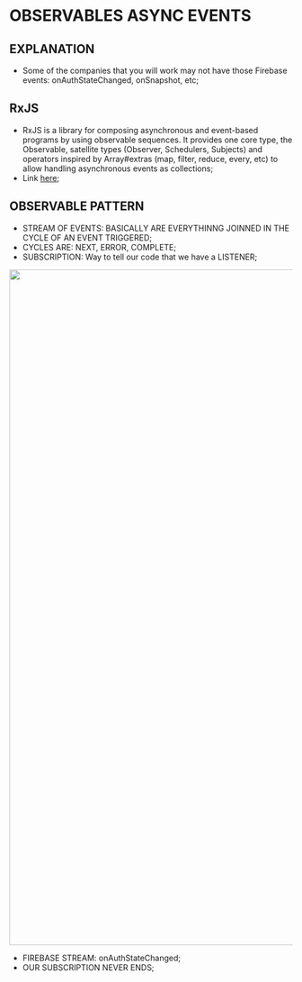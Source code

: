 # OBSERVABLES ASYNC EVENTS

## EXPLANATION
- Some of the companies that you will work may not have those Firebase events: onAuthStateChanged, onSnapshot, etc;

## RxJS
- RxJS is a library for composing asynchronous and event-based programs by using observable sequences. It provides one core type, the Observable, satellite types (Observer, Schedulers, Subjects) and operators inspired by Array#extras (map, filter, reduce, every, etc) to allow handling asynchronous events as collections;
- Link [here](https://rxjs-dev.firebaseapp.com/guide/overview);

## OBSERVABLE PATTERN
- STREAM OF EVENTS: BASICALLY ARE EVERYTHINNG JOINNED IN THE CYCLE OF AN EVENT TRIGGERED;
- CYCLES ARE: NEXT, ERROR, COMPLETE;
- SUBSCRIPTION: Way to tell our code that we have a LISTENER;

<img src="https://raw.githubusercontent.com/jvlessa/React--Zero-To-Mastery/master/readmes/media/observablepat1.png" width=1200 />

- FIREBASE STREAM: onAuthStateChanged;
- OUR SUBSCRIPTION NEVER ENDS;